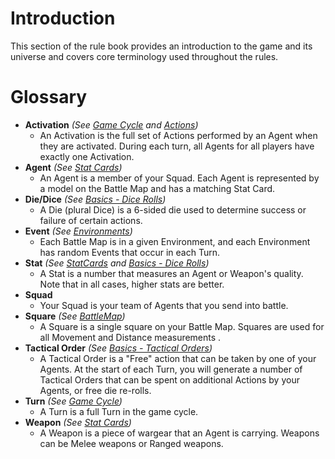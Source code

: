 # Introduction

This section of the rule book provides an introduction to the game and its universe and covers core terminology used throughout the rules.

# Glossary

* **Activation** *(See [Game Cycle](../4.GameCycle/1.GameCycle.md) and [Actions](../3.Actions/1.Actions.md))*
    * An Activation is the full set of Actions performed by an Agent when they are activated. During each turn, all Agents for all players have exactly one Activation.
* **Agent** *(See [Stat Cards](../2.StatCards/1.StatCards.md))*
    * An Agent is a member of your Squad. Each Agent is represented by a model on the Battle Map and has a matching Stat Card.
* **Die/Dice** *(See [Basics - Dice Rolls](./2.Basics.md#dice-rolls))*
    * A Die (plural Dice) is a 6-sided die used to determine success or failure of certain actions.
* **Event** *(See [Environments](../5.Environments/1.Environments.md))*
    * Each Battle Map is in a given Environment, and each Environment has random Events that occur in each Turn.
* **Stat** *(See [StatCards](../2.StatCards/1.StatCards.md) and [Basics - Dice Rolls](./2.Basics.md#dice-rolls))*
    * A Stat is a number that measures an Agent or Weapon's quality. Note that in all cases, higher stats are better.
* **Squad**
    * Your Squad is your team of Agents that you send into battle.
* **Square** *(See [BattleMap](./3.BattleMap.md))*
    * A Square is a single square on your Battle Map. Squares are used for all Movement and Distance measurements .
* **Tactical Order** *(See [Basics - Tactical Orders](./2.Basics.md#tactical-orders))*
    * A Tactical Order is a "Free" action that can be taken by one of your Agents. At the start of each Turn, you will generate a number of Tactical Orders that can be spent on additional Actions by your Agents, or free die re-rolls.
* **Turn** *(See [Game Cycle](../4.GameCycle/1.GameCycle.md))*
    * A Turn is a full Turn in the game cycle.
* **Weapon** *(See [Stat Cards](../2.StatCards/1.StatCards.md))*
    * A Weapon is a piece of wargear that an Agent is carrying. Weapons can be Melee weapons or Ranged weapons.
